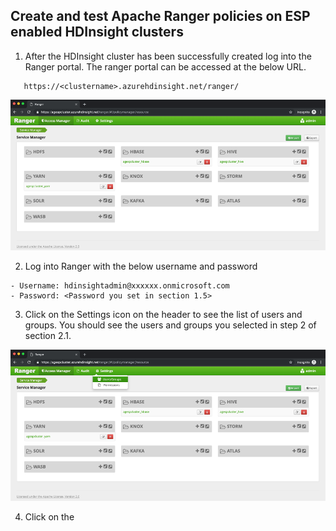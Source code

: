 ## Create and test Apache Ranger policies on ESP enabled HDInsight clusters

1. After the HDInsight cluster has been successfully created log into the Ranger portal. The ranger portal can be accessed at the below URL. 

````
   https://<clustername>.azurehdinsight.net/ranger/
````

![Ranger1](https://github.com/arnabganguly/HDInsightESPLab/blob/master/images/Picture36.png)

 2. Log into Ranger with the below username and password 
 ````    
 - Username: hdinsightadmin@xxxxxx.onmicrosoft.com
 - Password: <Password you set in section 1.5>
````
 
  3. Click on the Settings icon on the header to see the list of users and groups. You should see the users and groups you selected in step 2 of section 2.1.

![Ranger2](https://github.com/arnabganguly/HDInsightESPLab/blob/master/images/Picture37.png) 

4. Click on the 
<!--stackedit_data:
eyJoaXN0b3J5IjpbMjEzODEwMjY0OCwxNTI2OTE4OTM3LDEwOT
U5MDMwMTAsLTIwODg3NDY2MTJdfQ==
-->